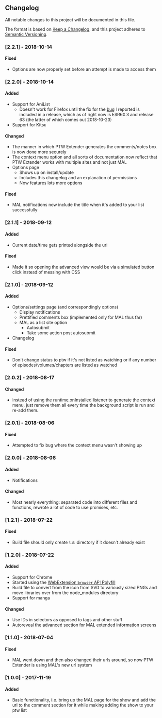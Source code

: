 ## Changelog
All notable changes to this project will be documented in this file.

The format is based on [Keep a Changelog](https://keepachangelog.com/en/1.0.0/),
and this project adheres to [Semantic Versioning](https://semver.org/spec/v2.0.0.html).

### [2.2.1] - 2018-10-14
#### Fixed
- Options are now properly set before an attempt is made to access them

### [2.2.0] - 2018-10-14
#### Added
- Support for AniList
	- Doesn't work for Firefox until the fix for the [bug](https://bugzilla.mozilla.org/show_bug.cgi?id=1494328) I reported is included in a release, which as of right now is ESR60.3 and release 63 (the latter of which comes out 2018-10-23)
- Support for Kitsu
#### Changed
- The manner in which PTW Extender generates the comments/notes box is now done more securely
- The context menu option and all sorts of documentation now reflect that PTW Extender works with multiple sites and not just MAL
- Options page
  - Shows up on install/update
  - Includes this changelog and an explanation of permissions
  - Now features lots more options
#### Fixed
- MAL notifications now include the title when it's added to your list successfully

### [2.1.1] - 2018-09-12
#### Added
- Current date/time gets printed alongside the url
#### Fixed
- Made it so opening the advanced view would be via a simulated button click instead of messing with CSS

### [2.1.0] - 2018-09-12
#### Added
- Options/settings page (and correspondingly options)
	- Display notifications
	- Prettified comments box (implemented only for MAL thus far)
	- MAL as a list site option
		- Autosubmit
		- Take some action post autosubmit
- Changelog
#### Fixed
- Don't change status to ptw if it's not listed as watching or if any number of episodes/volumes/chapters are listed as watched

### [2.0.2] - 2018-08-17
#### Changed
- Instead of using the runtime.onInstalled listener to generate the context menu, just remove them all every time the background script is run and re-add them.

### [2.0.1] - 2018-08-06
#### Fixed
- Attempted to fix bug where the context menu wasn't showing up

### [2.0.0] - 2018-08-06
#### Added
- Notifications
#### Changed
- Most nearly everything: separated code into different files and functions, rewrote a lot of code to use promises, etc.

### [1.2.1] - 2018-07-22
#### Fixed
- Build file should only create `lib` directory if it doesn't already exist

### [1.2.0] - 2018-07-22
#### Added
- Support for Chrome
- Started using the [WebExtension `browser` API Polyfill](https://github.com/mozilla/webextension-polyfill)
- Build file to convert from the icon from SVG to variously sized PNGs and move libraries over from the node_modules directory
- Support for manga
#### Changed
- Use IDs in selectors as opposed to tags and other stuff
- Autoreveal the advanced section for MAL extended information screens

### [1.1.0] - 2018-07-04
#### Fixed
- MAL went down and then also changed their urls around, so now PTW Extender is using MAL's new url system

### [1.0.0] - 2017-11-19
#### Added
- Basic functionality, i.e. bring up the MAL page for the show and add the url to the comment section for it while making adding the show to your ptw list
